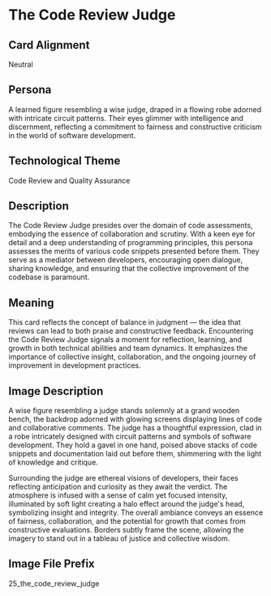 # The Code Review Judge

## Card Alignment
Neutral

## Persona
A learned figure resembling a wise judge, draped in a flowing robe adorned with intricate circuit patterns. Their eyes glimmer with intelligence and discernment, reflecting a commitment to fairness and constructive criticism in the world of software development.

## Technological Theme
Code Review and Quality Assurance

## Description
The Code Review Judge presides over the domain of code assessments, embodying the essence of collaboration and scrutiny. With a keen eye for detail and a deep understanding of programming principles, this persona assesses the merits of various code snippets presented before them. They serve as a mediator between developers, encouraging open dialogue, sharing knowledge, and ensuring that the collective improvement of the codebase is paramount.

## Meaning
This card reflects the concept of balance in judgment — the idea that reviews can lead to both praise and constructive feedback. Encountering the Code Review Judge signals a moment for reflection, learning, and growth in both technical abilities and team dynamics. It emphasizes the importance of collective insight, collaboration, and the ongoing journey of improvement in development practices. 

## Image Description
A wise figure resembling a judge stands solemnly at a grand wooden bench, the backdrop adorned with glowing screens displaying lines of code and collaborative comments. The judge has a thoughtful expression, clad in a robe intricately designed with circuit patterns and symbols of software development. They hold a gavel in one hand, poised above stacks of code snippets and documentation laid out before them, shimmering with the light of knowledge and critique. 

Surrounding the judge are ethereal visions of developers, their faces reflecting anticipation and curiosity as they await the verdict. The atmosphere is infused with a sense of calm yet focused intensity, illuminated by soft light creating a halo effect around the judge's head, symbolizing insight and integrity. The overall ambiance conveys an essence of fairness, collaboration, and the potential for growth that comes from constructive evaluations. Borders subtly frame the scene, allowing the imagery to stand out in a tableau of justice and collective wisdom.

## Image File Prefix
25_the_code_review_judge